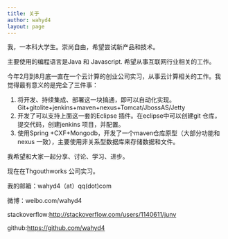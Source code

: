 ```yaml
---
title: 关于
author: wahyd4
layout: page
---
```

我，一本科大学生。崇尚自由，希望尝试新产品和技术。

主要使用的编程语言是Java 和 Javascript. 希望从事互联网行业相关的工作。

今年2月到8月底一直在一个云计算的创业公司实习，从事云计算相关的工作。我觉得最有意义的是完全了三件事：

1.  将开发、持续集成、部署这一块搞通，即可以自动化实现。Git+gitolite+jenkins+maven+nexus+Tomcat/JbossAS/Jetty
2.  开发了可以支持上面这一套的Eclipse 插件。在eclipse中可以创建git 仓库，提交代码，创建jenkins 项目，并配置。
3.  使用Spring +CXF+Mongodb，开发了一个maven仓库原型（大部分功能和nexus 一致），主要使用非关系型数据库来存储数据和文件。

我希望和大家一起分享、讨论、学习、进步。

现在在Thgouthworks 公司实习。

我的邮箱：wahyd4（at）qq(dot)com

微博：weibo.com/wahyd4

stackoverflow:<http://stackoverflow.com/users/1140611/junv>

github:<https://github.com/wahyd4>
